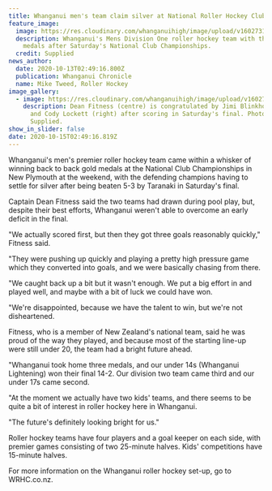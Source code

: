 ```yaml
---
title: Whanganui men's team claim silver at National Roller Hockey Club Champs
feature_image:
  image: https://res.cloudinary.com/whanganuihigh/image/upload/v1602731272/News/Jimi_Blinkhorne._chron_13.10.20_photo_supplied_no_1.jpg
  description: Whanganui's Mens Division One roller hockey team with their silver
    medals after Saturday's National Club Championships.
  credit: Supplied
news_author:
  date: 2020-10-13T02:49:16.800Z
  publication: Whanganui Chronicle
  name: Mike Tweed, Roller Hockey
image_gallery:
  - image: https://res.cloudinary.com/whanganuihigh/image/upload/v1602731292/News/Jimi_Blinkhorne._chron_13.10.20_photo_supplied_no_2.jpg
    description: Dean Fitness (centre) is congratulated by Jimi Blinkhorne (left)
      and Cody Lockett (right) after scoring in Saturday's final. Photo /
      Supplied.
show_in_slider: false
date: 2020-10-15T02:49:16.819Z
---
```

Whanganui's men's premier roller hockey team came within a whisker of winning back to back gold medals at the National Club Championships in New Plymouth at the weekend, with the defending champions having to settle for silver after being beaten 5-3 by Taranaki in Saturday's final.

Captain Dean Fitness said the two teams had drawn during pool play, but, despite their best efforts, Whanganui weren't able to overcome an early deficit in the final.

"We actually scored first, but then they got three goals reasonably quickly," Fitness said.

"They were pushing up quickly and playing a pretty high pressure game which they converted into goals, and we were basically chasing from there.

"We caught back up a bit but it wasn't enough. We put a big effort in and played well, and maybe with a bit of luck we could have won.

"We're disappointed, because we have the talent to win, but we're not disheartened.

Fitness, who is a member of New Zealand's national team, said he was proud of the way they played, and because most of the starting line-up were still under 20, the team had a bright future ahead.

"Whanganui took home three medals, and our under 14s (Whanganui Lightening) won their final 14-2. Our division two team came third and our under 17s came second.

"At the moment we actually have two kids' teams, and there seems to be quite a bit of interest in roller hockey here in Whanganui.

"The future's definitely looking bright for us."

Roller hockey teams have four players and a goal keeper on each side, with premier games consisting of two 25-minute halves. Kids' competitions have 15-minute halves.

For more information on the Whanganui roller hockey set-up, go to WRHC.co.nz.
